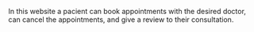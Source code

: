 In this website a pacient can book appointments with the desired doctor, can cancel the appointments, and give a review to their consultation.
